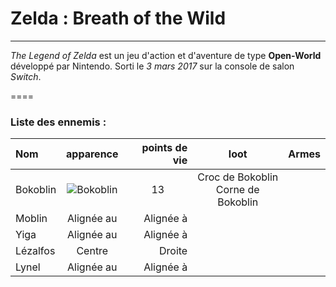 # Zelda : Breath of the Wild
----
*The Legend of Zelda* est un jeu d'action et d'aventure de type **Open-World** développé par Nintendo. Sorti le *3 mars 2017* sur la console de salon *Switch*.  

====

### Liste des ennemis :

| Nom           |   apparence     |  points de vie | loot  | Armes |
| :------------ | :-------------: | -------------: | :---: | :---: |
| Bokoblin      | ![Bokoblin](https://static.wikia.nocookie.net/zelda/images/5/57/BOTW_Encyclop%C3%A9die_Bokoblin.png/revision/latest/scale-to-width-down/120?cb=20170812215749&path-prefix=fr)     | <center> 13 </center> | Croc de Bokoblin </br> Corne de Bokoblin |       |
| Moblin        |   Alignée au    |      Alignée à |       |       |
| Yiga          |   Alignée au    |      Alignée à |       |       |
| Lézalfos      |     Centre      |         Droite |       |       |
| Lynel         |   Alignée au    |      Alignée à |       |       |


